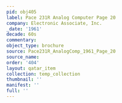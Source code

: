 ```yaml
---
pid: obj405
label: Pace 231R Analog Computer Page 20
company: Electronic Associate, Inc.
_date: '1961'
decade: 60s
commentary: 
object_type: brochure
source: Pace231R_AnalogComp_1961_Page_20
source_name: 
order: '404'
layout: qatar_item
collection: temp_collection
thumbnail: ''
manifest: ''
full: ''
---
```

